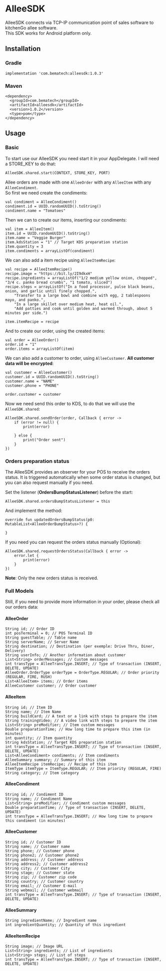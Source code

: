 # AlleeSDK
AlleeSDK connects via TCP-IP communication point of sales software to kitchenGo allee software.  
This SDK works for Android platform only.

## Installation
### Gradle
    implementation 'com.bematech:alleesdk:1.0.3'
  
### Maven
    <dependency>
      <groupId>com.bematech</groupId>
      <artifactId>alleesdk</artifactId>
      <version>1.0.2</version>
      <type>pom</type>
    </dependency>
  

## Usage
### Basic
To start use our AlleeSDK you need start it in your AppDelegate. I will need a STORE_KEY to do that:

    AlleeSDK.shared.start(CONTEXT, STORE_KEY, PORT)
    

Allee orders are made with one `AlleeOrder` with any `AlleeItem` with any `AlleeCondiment`.  
So first we need create the condiments:

    val condiment = AlleeCondiment()
    condiment.id = UUID.randomUUID().toString()
    condiment.name = "Tomatoes"
        
Then we can to create our items, inserting our condiments:

    val item = AlleeItem()
    item.id = UUID.randomUUID().toString()
    item.name = "Veggie Burger"
    item.kdsStation = "1" // Target KDS preparation station
    item.quantity = 3
    item.condiments = arrayListOf(condiment)
    
    
We can also add a item recipe using `AlleeItemRecipe`: 

    val recipe = AlleeItemRecipe()
    recipe.image = "https://bit.ly/2I9dkxH"
    recipe.ingredients = arrayListOf("1/2 medium yellow onion, chopped", "3/4 c. panko bread crumbs", "1 tomato, sliced")
    recipe.steps = arrayListOf("In a food processor, pulse black beans, onion, and garlic until finely chopped.",
        "Transfer to a large bowl and combine with egg, 2 tablespoons mayo, and panko.",
        "In a large skillet over medium heat, heat oil.",
        "Add patties and cook until golden and warmed through, about 5 minutes per side.")
                    
    item.itemRecipe = recipe
        
        
And to create our order, using the created items:

    val order = AlleeOrder()
    order.id = "1"
    order.items = arrayListOf(item)
        

We can also add a customer to order, using `AlleeCustomer`. **All customer data will be encrypted**:

    val customer = AlleeCustomer()
    customer.id = UUID.randomUUID().toString()
    customer.name = "NAME"
    customer.phone = "PHONE"

    order.customer = customer
    
        
Now we need send this order to KDS, to do that we will use the `AlleeSDK.shared`:

    AlleeSDK.shared.sendOrder(order, Callback { error ->
        if (error != null) {
            print(error)

        } else {
            print("Order sent")
        }
    })
        

### Orders preparation status
The AlleeSDK provides an observer for your POS to receive the orders status.  It is triggered automatically when some order status is changed, but you can also request manually if you need.

Set the listener (**OrdersBumpStatusListener**) before the start:

    AlleeSDK.shared.ordersBumpStatusListener = this

And implement the method:

    override fun updatedOrdersBumpStatus(p0: MutableList<AlleeOrderBumpStatus>?) {
    
    }
    
If you need you can request the orders status manually (Optional):

    AlleeSDK.shared.requestOrdersStatus(Callback { error ->
        error.let {
            print(error)
        }
    })
    
**Note**: Only the new orders status is received.  
  
### Full Models
Still, if you need to provide more information in your order, please check all our orders data:

#### AlleeOrder

    String id; // Order ID
    int posTerminal = 0; // POS Terminal ID
    String guestTable; // Table name
    String serverName; // Server Name
    String destination; // Destination (per exemple: Drive Thru, Diner, Delivery)
    String userInfo; // Another information about customer
    List<String> orderMessages; // Custom messages
    int transType = AlleeTransType.INSERT; // Type of transaction (INSERT, DELETE, UPDATE)
    AlleeOrder.OrderType orderType = OrderType.REGULAR; // Order priority (REGULAR, FIRE, RUSH)
    List<AlleeItem> items; // Order items
    AlleeCustomer customer; // Order customer
    
    
#### AlleeItem

    String id; // Item ID
    String name; // Item Name
    String buildCard; // A text or a link with steps to prepare the item
    String trainingVideo; // A video link with steps to prepare the item
    List<String> preModifier; // Item custom messages
    Double preparationTime; // How long time to prepare this item (in minutes)
    int quantity; // Item quantity
    String kdsStation; // Target KDS preparation station
    int transType = AlleeTransType.INSERT; // Type of transaction (INSERT, DELETE, UPDATE)
    List<AlleeCondiment> condiments; // Item condiments
    AlleeSummary summary; // Summary of this item
    AlleeItemRecipe itemRecipe; // Recipe of this item
    ItemType itemType = ItemType.REGULAR; // Item priority (REGULAR, FIRE)
    String category; // Item category
    
    
#### AlleeCondiment

    String id; // Condiment ID
    String name; // Condiment Name
    List<String> preModifier; // Condiment custom messages
    Double preparationTime; // Type of transaction (INSERT, DELETE, UPDATE)
    int transType = AlleeTransType.INSERT; // How long time to prepare this condiment (in minutes)
    
    
#### AlleeCustomer

    String id; // Customer ID
    String name; // Customer name
    String phone; // Customer phone
    String phone2; // Customer phone2
    String address; // Customer address
    String address2; // Customer address2
    String city; // Customer City
    String stage; // Customer state
    String zip; // Customer zip code
    String country; // Customer country
    String email; // Customer E-mail
    String webmail; // Customer webmail 
    int transType = AlleeTransType.INSERT; // Type of transaction (INSERT, DELETE, UPDATE)
    
        
#### AlleeSummary

    String ingredientName; // Ingredient name
    int ingredientQuantity; // Quantity of this ingredient
    

#### AlleeItemRecipe

    String image; // Image URL
    List<String> ingredients; // List of ingredients
    List<String> steps; // List of steps
    int transType = AlleeTransType.INSERT; // Type of transaction (INSERT, DELETE, UPDATE)

